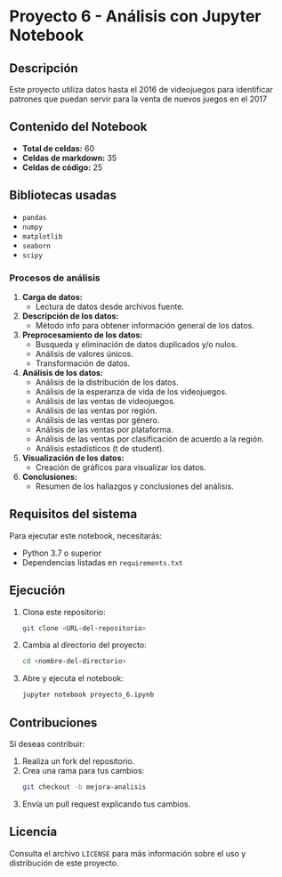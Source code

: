 # Proyecto 6 - Análisis con Jupyter Notebook

## Descripción

Este proyecto utiliza datos hasta el 2016 de videojuegos para identificar patrones que puedan servir para la venta de nuevos juegos en el 2017

## Contenido del Notebook
- **Total de celdas:** 60
- **Celdas de markdown:** 35
- **Celdas de código:** 25

## Bibliotecas usadas
- `pandas`
- `numpy`
- `matplotlib`
- `seaborn`
- `scipy`

### Procesos de análisis

1. **Carga de datos:**
   - Lectura de datos desde archivos fuente.
2. **Descripción de los datos:**
   - Método info para obtener información general de los datos.
3. **Preprocesamiento de los datos:**
   - Busqueda y eliminación de datos duplicados y/o nulos.
   - Análisis de valores únicos.
   - Transformación de datos.
4. **Análisis de los datos:**
   - Análisis de la distribución de los datos.
   - Análisis de la esperanza de vida de los videojuegos.
   - Análisis de las ventas de videojuegos.
   - Análisis de las ventas por región.
   - Análisis de las ventas por género.
   - Análisis de las ventas por plataforma.
   - Análisis de las ventas por clasificación de acuerdo a la región.
   - Análisis estadísticos (t de student).
5. **Visualización de los datos:**
   - Creación de gráficos para visualizar los datos.
6. **Conclusiones:**
   - Resumen de los hallazgos y conclusiones del análisis.

## Requisitos del sistema

Para ejecutar este notebook, necesitarás:
- Python 3.7 o superior
- Dependencias listadas en `requirements.txt`

## Ejecución
1. Clona este repositorio:
   ```bash
   git clone <URL-del-repositorio>
   ```

2. Cambia al directorio del proyecto:
   ```bash
   cd <nombre-del-directorio>
   ```

3. Abre y ejecuta el notebook:
   ```bash
   jupyter notebook proyecto_6.ipynb
   ```

## Contribuciones
Si deseas contribuir:
1. Realiza un fork del repositorio.
2. Crea una rama para tus cambios:
   ```bash
   git checkout -b mejora-analisis
   ```
3. Envía un pull request explicando tus cambios.

## Licencia
Consulta el archivo `LICENSE` para más información sobre el uso y distribución de este proyecto.
